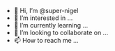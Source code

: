 - 👋 Hi, I’m @super-nigel
- 👀 I’m interested in ...
- 🌱 I’m currently learning ...
- 💞️ I’m looking to collaborate on ...
- 📫 How to reach me ...

<!---
super-nigel/super-nigel is a ✨ special ✨ repository because its `README.md` (this file) appears on your GitHub profile.
You can click the Preview link to take a look at your changes.
--->
